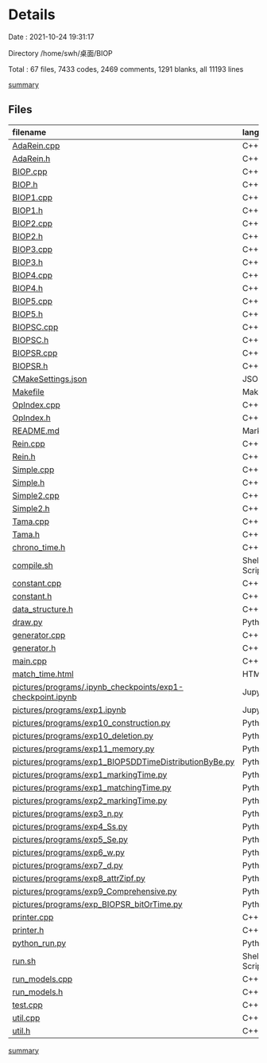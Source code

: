 # Details

Date : 2021-10-24 19:31:17

Directory /home/swh/桌面/BIOP

Total : 67 files,  7433 codes, 2469 comments, 1291 blanks, all 11193 lines

[summary](results.md)

## Files
| filename | language | code | comment | blank | total |
| :--- | :--- | ---: | ---: | ---: | ---: |
| [AdaRein.cpp](/AdaRein.cpp) | C++ | 146 | 10 | 22 | 178 |
| [AdaRein.h](/AdaRein.h) | C++ | 34 | 7 | 8 | 49 |
| [BIOP.cpp](/BIOP.cpp) | C++ | 170 | 228 | 32 | 430 |
| [BIOP.h](/BIOP.h) | C++ | 35 | 7 | 7 | 49 |
| [BIOP1.cpp](/BIOP1.cpp) | C++ | 250 | 151 | 39 | 440 |
| [BIOP1.h](/BIOP1.h) | C++ | 36 | 7 | 7 | 50 |
| [BIOP2.cpp](/BIOP2.cpp) | C++ | 301 | 272 | 39 | 612 |
| [BIOP2.h](/BIOP2.h) | C++ | 37 | 6 | 7 | 50 |
| [BIOP3.cpp](/BIOP3.cpp) | C++ | 253 | 105 | 34 | 392 |
| [BIOP3.h](/BIOP3.h) | C++ | 36 | 6 | 7 | 49 |
| [BIOP4.cpp](/BIOP4.cpp) | C++ | 361 | 160 | 41 | 562 |
| [BIOP4.h](/BIOP4.h) | C++ | 37 | 6 | 8 | 51 |
| [BIOP5.cpp](/BIOP5.cpp) | C++ | 435 | 146 | 54 | 635 |
| [BIOP5.h](/BIOP5.h) | C++ | 39 | 6 | 8 | 53 |
| [BIOPSC.cpp](/BIOPSC.cpp) | C++ | 399 | 180 | 45 | 624 |
| [BIOPSC.h](/BIOPSC.h) | C++ | 37 | 8 | 8 | 53 |
| [BIOPSR.cpp](/BIOPSR.cpp) | C++ | 170 | 104 | 26 | 300 |
| [BIOPSR.h](/BIOPSR.h) | C++ | 39 | 9 | 7 | 55 |
| [CMakeSettings.json](/CMakeSettings.json) | JSON | 15 | 0 | 0 | 15 |
| [Makefile](/Makefile) | Makefile | 447 | 108 | 167 | 722 |
| [OpIndex.cpp](/OpIndex.cpp) | C++ | 121 | 215 | 16 | 352 |
| [OpIndex.h](/OpIndex.h) | C++ | 29 | 48 | 12 | 89 |
| [README.md](/README.md) | Markdown | 51 | 0 | 14 | 65 |
| [Rein.cpp](/Rein.cpp) | C++ | 103 | 99 | 16 | 218 |
| [Rein.h](/Rein.h) | C++ | 28 | 40 | 9 | 77 |
| [Simple.cpp](/Simple.cpp) | C++ | 50 | 1 | 9 | 60 |
| [Simple.h](/Simple.h) | C++ | 22 | 8 | 5 | 35 |
| [Simple2.cpp](/Simple2.cpp) | C++ | 51 | 1 | 10 | 62 |
| [Simple2.h](/Simple2.h) | C++ | 23 | 7 | 5 | 35 |
| [Tama.cpp](/Tama.cpp) | C++ | 136 | 2 | 10 | 148 |
| [Tama.h](/Tama.h) | C++ | 34 | 4 | 18 | 56 |
| [chrono_time.h](/chrono_time.h) | C++ | 39 | 0 | 10 | 49 |
| [compile.sh](/compile.sh) | Shell Script | 18 | 0 | 6 | 24 |
| [constant.cpp](/constant.cpp) | C++ | 24 | 5 | 5 | 34 |
| [constant.h](/constant.h) | C++ | 31 | 9 | 8 | 48 |
| [data_structure.h](/data_structure.h) | C++ | 56 | 1 | 14 | 71 |
| [draw.py](/draw.py) | Python | 138 | 15 | 12 | 165 |
| [generator.cpp](/generator.cpp) | C++ | 429 | 21 | 52 | 502 |
| [generator.h](/generator.h) | C++ | 69 | 2 | 33 | 104 |
| [main.cpp](/main.cpp) | C++ | 43 | 10 | 9 | 62 |
| [match_time.html](/match_time.html) | HTML | 471 | 0 | 2 | 473 |
| [pictures/programs/.ipynb_checkpoints/exp1-checkpoint.ipynb](/pictures/programs/.ipynb_checkpoints/exp1-checkpoint.ipynb) | Jupyter | 80 | 0 | 1 | 81 |
| [pictures/programs/exp1.ipynb](/pictures/programs/exp1.ipynb) | Jupyter | 80 | 0 | 1 | 81 |
| [pictures/programs/exp10_construction.py](/pictures/programs/exp10_construction.py) | Python | 34 | 5 | 6 | 45 |
| [pictures/programs/exp10_deletion.py](/pictures/programs/exp10_deletion.py) | Python | 34 | 5 | 7 | 46 |
| [pictures/programs/exp11_memory.py](/pictures/programs/exp11_memory.py) | Python | 35 | 4 | 6 | 45 |
| [pictures/programs/exp1_BIOP5DDTimeDistributionByBe.py](/pictures/programs/exp1_BIOP5DDTimeDistributionByBe.py) | Python | 36 | 13 | 12 | 61 |
| [pictures/programs/exp1_markingTime.py](/pictures/programs/exp1_markingTime.py) | Python | 32 | 56 | 8 | 96 |
| [pictures/programs/exp1_matchingTime.py](/pictures/programs/exp1_matchingTime.py) | Python | 49 | 26 | 16 | 91 |
| [pictures/programs/exp2_markingTime.py](/pictures/programs/exp2_markingTime.py) | Python | 36 | 6 | 10 | 52 |
| [pictures/programs/exp3_n.py](/pictures/programs/exp3_n.py) | Python | 35 | 3 | 6 | 44 |
| [pictures/programs/exp4_Ss.py](/pictures/programs/exp4_Ss.py) | Python | 34 | 5 | 7 | 46 |
| [pictures/programs/exp5_Se.py](/pictures/programs/exp5_Se.py) | Python | 34 | 5 | 6 | 45 |
| [pictures/programs/exp6_w.py](/pictures/programs/exp6_w.py) | Python | 34 | 5 | 9 | 48 |
| [pictures/programs/exp7_d.py](/pictures/programs/exp7_d.py) | Python | 35 | 3 | 6 | 44 |
| [pictures/programs/exp8_attrZipf.py](/pictures/programs/exp8_attrZipf.py) | Python | 34 | 4 | 6 | 44 |
| [pictures/programs/exp9_Comprehensive.py](/pictures/programs/exp9_Comprehensive.py) | Python | 55 | 27 | 10 | 92 |
| [pictures/programs/exp_BIOPSR_bitOrTime.py](/pictures/programs/exp_BIOPSR_bitOrTime.py) | Python | 43 | 5 | 10 | 58 |
| [printer.cpp](/printer.cpp) | C++ | 74 | 49 | 23 | 146 |
| [printer.h](/printer.h) | C++ | 21 | 3 | 14 | 38 |
| [python_run.py](/python_run.py) | Python | 9 | 31 | 8 | 48 |
| [run.sh](/run.sh) | Shell Script | 19 | 3 | 3 | 25 |
| [run_models.cpp](/run_models.cpp) | C++ | 850 | 128 | 173 | 1,151 |
| [run_models.h](/run_models.h) | C++ | 34 | 2 | 5 | 41 |
| [test.cpp](/test.cpp) | C++ | 7 | 31 | 10 | 48 |
| [util.cpp](/util.cpp) | C++ | 411 | 36 | 65 | 512 |
| [util.h](/util.h) | C++ | 45 | 0 | 22 | 67 |

[summary](results.md)